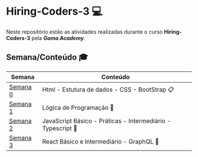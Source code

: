 # Hiring-Coders-3  :computer:


Neste repositório estão as atividades realizadas durante o curso **Hiring-Coders-3** pela **_Gama Academy_**.

## Semana/Conteúdo :mortar_board:

Semana | Conteúdo
-------| ----------------------------
[Semana 0](https://github.com/PatrickFRR/Hiring-Coders-3/tree/main/Semana_0)  |  Html - Estutura de dados - CSS - BootStrap :clipboard:
[Semana 1](https://github.com/PatrickFRR/Hiring-Coders-3/tree/main/Semana_1)  |  Lógica de Programação  :book:
[Semana 2](https://github.com/PatrickFRR/Hiring-Coders-3/tree/main/Semana_2)| JavaScript Básico - Práticas - Intermediário - Typescript  :tea:
[Semana 3](https://github.com/PatrickFRR/Hiring-Coders-3/tree/main/Semana_3)| React Básico e Intermediário - GraphQL :sparkler:

